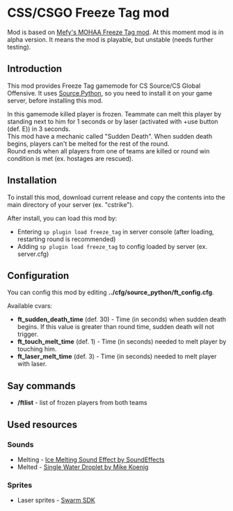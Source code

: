 # CSS/CSGO Freeze Tag mod

Mod is based on [Mefy's MOHAA Freeze Tag mod](http://www.mohaaaa.co.uk/AAAAMOHAA/content/extended-gametypes-122-mefy-freeze-tag-ect). 
At this moment mod is in alpha version. It means the mod is playable, but unstable (needs further testing).

## Introduction

This mod provides Freeze Tag gamemode for CS Source/CS Global Offensive. It uses [Source.Python](https://github.com/Source-Python-Dev-Team/Source.Python), so you need to install it on your game server, before installing this mod.

In this gamemode killed player is frozen. Teammate can melt this player by standing next to him for 1 seconds or by laser (activated with +use button (def. E)) in 3 seconds.  
This mod have a mechanic called "Sudden Death". When sudden death begins, players can't be melted for the rest of the round.  
Round ends when all players from one of teams are killed or round win condition is met (ex. hostages are rescued).

## Installation

To install this mod, download current release and copy the contents into the main directory of your server (ex. "cstrike").

After install, you can load this mod by:
* Entering ```sp plugin load freeze_tag``` in server console (after loading, restarting round is recommended)
* Adding ```sp plugin load freeze_tag``` to config loaded by server (ex. server.cfg)

## Configuration

You can config this mod by editing __../cfg/source_python/ft_config.cfg__.

Available cvars:
* __ft_sudden_death_time__ (def. 30) - Time (in seconds) when sudden death begins. If this value is greater than round time, sudden death will not trigger.
* __ft_touch_melt_time__ (def. 1) - Time (in seconds) needed to melt player by touching him.
* __ft_laser_melt_time__ (def. 3) - Time (in seconds) needed to melt player with laser.

## Say commands

* __/ftlist__ - list of frozen players from both teams

## Used resources
### Sounds
* Melting - [Ice Melting Sound Effect by SoundEffects](https://audiograb.com/czRP1wxsTz)
* Melted - [Single Water Droplet by Mike Koenig](http://soundbible.com/384-Single-Water-Droplet.html)
### Sprites
* Laser sprites - [Swarm SDK](https://github.com/Nican/swarm-sdk)

